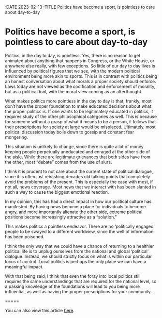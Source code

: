 :DATE 2023-02-13
:TITLE Politics have become a sport, is pointless to care about day-to-day
# Politics have become a sport, is pointless to care about day-to-day

Politics, in the day to day, is pointless. Yes, there is no reason to get animated about anything that happens in Congress, or the White House, or anywhere else really, with few exceptions. So little of our day to day lives is influenced by political figures that we see, with the modern political environment being more akin to sports. This is in contrast with politics being an honest conversation about what morals a proper society should enforce. Laws today are not viewed as the codification and enforcement of morality, but as a political tool, with the moral view coming as an afterthought.

What makes politics more pointless in the day to day is that, frankly, most don’t have the proper foundation to make educated decisions about what the proper politics is. If one wants to be legitimately educated in politics, it requires study of the other philosophical categories as well. This is because for someone without a grasp of what it means to be a person, it follows that their prescriptions for society at large would be misplaced. Ultimately, most political discussion today boils down to gossip and constant fear mongering.

This situation is unlikely to change, since there is quite a lot of money keeping people perpetually uneducated and enraged at the other side of the aisle. While there are legitimate grievances that both sides have from the other, most “debate” comes from the use of slurs.

I think it is prudent to not care about the current state of political dialogue, since it is often just rehashing decades old talking points that completely avoid the problems of the present. This is especially the case with most, if not all, news coverage. Most news that we interact with has been slanted in such a way to cause the biggest emotional reaction.

In my opinion, this has had a direct impact in how our political culture has manifested. By having news become a place for individuals to become angry, and more importantly alienate the other side, extreme political positions become increasingly attractive as a “solution.”

This makes politics a pointless endeavor. There are no ‘politically engaged’ people to be swayed to a different worldview, since the well of information has been poisoned.

I think the only way that we could have a chance of returning to a healthier political life is to unplug ourselves from the national and global ‘political’ dialogue. Instead, we should strictly focus on what is within our particular locus of control. Local politics is perhaps the only place we can have a meaningful impact.

With that being said, I think that even the foray into local politics still requires the same understandings that are required for the national level, so a passing knowledge of the foundations will lead to you being more influential, as well as having the proper prescriptions for your community.

=====

You can also view this article [here](https://www.valpotorch.com/opinion/article_cae50b9e-a84f-11ed-a822-cf5dd1ed6f91.html).
